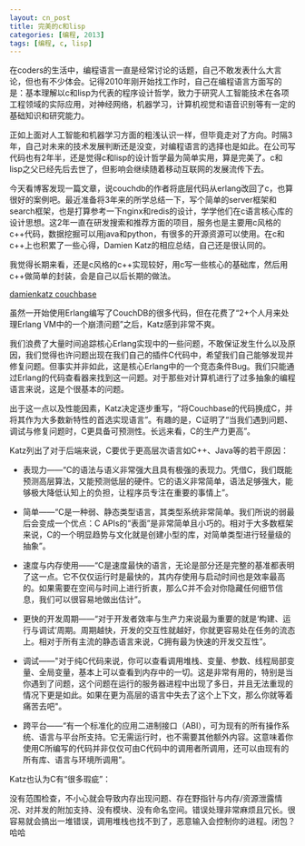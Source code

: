 ```yaml
---
layout: cn_post
title: 完美的c和lisp
categories: [编程, 2013]
tags: [编程, c, lisp]
---
```


在coders的生活中，编程语言一直是经常讨论的话题，自己不敢发表什么大言论，但也有不少体会。记得2010年刚开始找工作时，自己在编程语言方面写的是：基本理解以c和lisp为代表的程序设计哲学，致力于研究人工智能技术在各项工程领域的实际应用，对神经网络，机器学习，计算机视觉和语音识别等有一定的基础知识和研究能力。

正如上面对人工智能和机器学习方面的粗浅认识一样，但毕竟走对了方向。时隔3年，自己对未来的技术发展判断还是没变，对编程语言的选择也是如此。在公司写代码也有2年半，还是觉得c和lisp的设计哲学最为简单实用，算是完美了。c和lisp之父已经先后去世了，但影响会继续随着移动互联网的发展流传下去。

今天看博客发现一篇文章，说couchdb的作者将底层代码从erlang改回了c，也算很好的案例吧。最近准备将3年来的所学总结一下，写个简单的server框架和search框架，也是打算参考一下nginx和redis的设计，学学他们在c语言核心库的设计思想。这2年一直在研发搜索和推荐方面的项目，服务也是主要用c风格的c++代码，数据挖掘可以用java和python，有很多的开源资源可以使用。在c和c++上也积累了一些心得，Damien Katz的相应总结，自己还是很认同的。

我觉得长期来看，还是c风格的c++实现较好，用c写一些核心的基础库，然后用c++做简单的封装，会是自己以后长期的做法。

[damienkatz couchbase](http://damienkatz.net/2013/01/the_unreasonable_effectiveness_of_c.html)

虽然一开始使用Erlang编写了CouchDB的很多代码，但在花费了“2+个人月来处理Erlang VM中的一个崩溃问题”之后，Katz感到非常不爽。

我们浪费了大量时间追踪核心Erlang实现中的一些问题，不敢保证发生什么以及原因，我们觉得也许问题出现在我们自己的插件C代码中，希望我们自己能够发现并修复问题。但事实并非如此，这是核心Erlang中的一个竞态条件Bug。我们只能通过Erlang的代码查看器来找到这一问题。对于那些对计算机进行了过多抽象的编程语言来说，这是个很基本的问题。 

出于这一点以及性能因素，Katz决定逐步重写，“将Couchbase的代码换成C，并将其作为大多数新特性的首选实现语言”。有趣的是，C证明了“当我们遇到问题、调试与修复问题时，C更具备可预测性。长远来看，C的生产力更高”。

Katz列出了对于后端来说，C要优于更高层次语言如C++、Java等的若干原因：

- 表现力——“C的语法与语义非常强大且具有极强的表现力。凭借C，我们既能预测高层算法，又能预测低层的硬件。它的语义非常简单，语法足够强大，能够极大降低认知上的负担，让程序员专注在重要的事情上”。

- 简单——“C是一种弱、静态类型语言，其类型系统非常简单。我们所说的弱最后会变成一个优点：C APIs的“表面”是非常简单且小巧的。相对于大多数框架来说，C的一个明显趋势与文化就是创建小型的库，对简单类型进行轻量级的抽象”。

- 速度与内存使用——“C是速度最快的语言，无论是部分还是完整的基准都表明了这一点。它不仅仅运行时是最快的，其内存使用与启动时间也是效率最高的。如果需要在空间与时间上进行折衷，那么C并不会对你隐藏任何细节信息，我们可以很容易地做出估计”。

- 更快的开发周期——“对于开发者效率与生产力来说最为重要的就是‘构建、运行与调试’周期。周期越快，开发的交互性就越好，你就更容易处在任务的流态上。相对于所有主流的静态语言来说，C拥有最为快速的开发交互性”。

- 调试——"对于纯C代码来说，你可以查看调用堆栈、变量、参数、线程局部变量、全局变量，基本上可以查看到内存中的一切。这是非常有用的，特别是当你遇到了问题，这个问题在运行的服务器进程中出现了多日，并且无法重现的情况下更是如此。如果在更为高层的语言中失去了这个上下文，那么你就等着痛苦去吧"。

- 跨平台——“有一个标准化的应用二进制接口（ABI），可为现有的所有操作系统、语言与平台所支持。它无需运行时，也不需要其他额外内容。这意味着你使用C所编写的代码并非仅仅可由C代码中的调用者所调用，还可以由现有的所有库、语言与环境所调用”。

Katz也认为C有“很多瑕疵”：

没有范围检查，不小心就会导致内存出现问题、存在野指针与内存/资源泄露情况、对并发的附加支持、没有模块、没有命名空间。错误处理非常麻烦且冗长。很容易就会搞出一堆错误，调用堆栈也找不到了，恶意输入会控制你的进程。闭包？哈哈 


